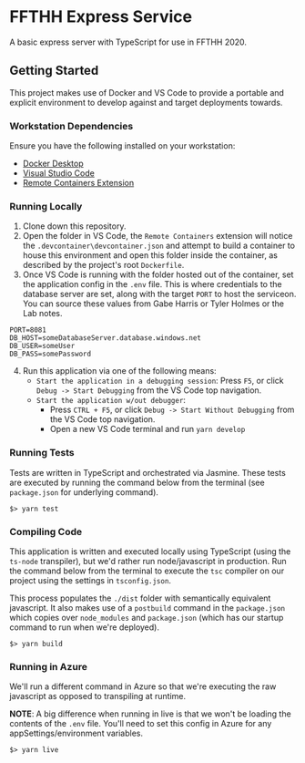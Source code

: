 # FFTHH Express Service
A basic express server with TypeScript for use in FFTHH 2020.

## Getting Started
This project makes use of Docker and VS Code to provide a portable and explicit environment to develop against and target deployments towards.

### Workstation Dependencies
Ensure you have the following installed on your workstation:
*   [Docker Desktop](https://www.docker.com/products/docker-desktop)
*   [Visual Studio Code](https://code.visualstudio.com/download)
*   [Remote Containers Extension](https://marketplace.visualstudio.com/items?itemName=ms-vscode-remote.remote-containers)

### Running Locally
1. Clone down this repository.
2. Open the folder in VS Code, the `Remote Containers` extension will notice the `.devcontainer\devcontainer.json` and attempt to build a container to house this environment and open this folder inside the container, as described by the project's root `Dockerfile`.
3. Once VS Code is running with the folder hosted out of the container, set the application config in the `.env` file. This is where credentials to the database server are set, along with the target `PORT` to host the serviceon. You can source these values from Gabe Harris or Tyler Holmes or the Lab notes.
```
PORT=8081
DB_HOST=someDatabaseServer.database.windows.net
DB_USER=someUser
DB_PASS=somePassword
```

4. Run this application via one of the following means:
    - `Start the application in a debugging session`: Press `F5`, or click `Debug -> Start Debugging` from the VS Code top navigation.
    - `Start the application w/out debugger`:
        - Press `CTRL + F5`, or click `Debug -> Start Without Debugging` from the VS Code top navigation.
        - Open a new VS Code terminal and run `yarn develop`

### Running Tests
Tests are written in TypeScript and orchestrated via Jasmine. These tests are executed by running  the command below from the terminal (see `package.json` for underlying command).
```
$> yarn test
```

### Compiling Code
This application is written and executed locally using TypeScript (using the `ts-node` transpiler), but we'd rather run node/javascript in production.
Run the command below from the terminal to execute the `tsc` compiler on our project using the settings in `tsconfig.json`.

This process populates the `./dist` folder with semantically equivalent javascript. It also makes use of a `postbuild` command in the `package.json` which copies over `node_modules` and `package.json` (which has our startup command to run when we're deployed).
```
$> yarn build
```

### Running in Azure
We'll run a different command in Azure so that we're executing the raw javascript as opposed to transpiling at runtime.

**NOTE**: A big difference when running in live is that we won't be loading the contents of the `.env` file. You'll need to set this config in Azure for any appSettings/environment variables.

 ```
 $> yarn live
 ```